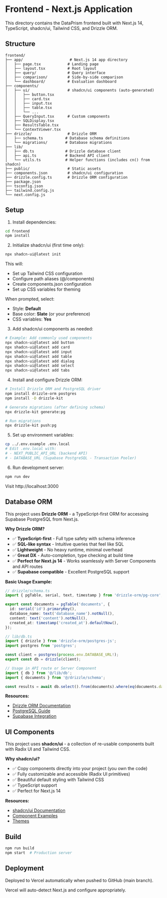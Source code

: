 # Frontend - Next.js Application

This directory contains the DataPrism frontend built with Next.js 14, TypeScript, shadcn/ui, Tailwind CSS, and Drizzle ORM.

## Structure

```
frontend/
├── app/                     # Next.js 14 app directory
│   ├── page.tsx            # Landing page
│   ├── layout.tsx          # Root layout
│   ├── query/              # Query interface
│   ├── comparison/         # Side-by-side comparison
│   └── dashboard/          # Evaluation dashboard
├── components/
│   ├── ui/                 # shadcn/ui components (auto-generated)
│   │   ├── button.tsx
│   │   ├── card.tsx
│   │   ├── input.tsx
│   │   ├── table.tsx
│   │   └── ...
│   ├── QueryInput.tsx      # Custom components
│   ├── SQLDisplay.tsx
│   ├── ResultsTable.tsx
│   └── ContextViewer.tsx
├── drizzle/                # Drizzle ORM
│   ├── schema.ts          # Database schema definitions
│   └── migrations/        # Database migrations
├── lib/
│   ├── db.ts              # Drizzle database client
│   ├── api.ts             # Backend API client
│   └── utils.ts           # Helper functions (includes cn() from shadcn)
├── public/                 # Static assets
├── components.json         # shadcn/ui configuration
├── drizzle.config.ts       # Drizzle ORM configuration
├── package.json
├── tsconfig.json
├── tailwind.config.js
└── next.config.js
```

## Setup

1. Install dependencies:
```bash
cd frontend
npm install
```

2. Initialize shadcn/ui (first time only):
```bash
npx shadcn-ui@latest init
```

This will:
- Set up Tailwind CSS configuration
- Configure path aliases (@/components)
- Create components.json configuration
- Set up CSS variables for theming

When prompted, select:
- Style: **Default**
- Base color: **Slate** (or your preference)
- CSS variables: **Yes**

3. Add shadcn/ui components as needed:
```bash
# Example: Add commonly used components
npx shadcn-ui@latest add button
npx shadcn-ui@latest add card
npx shadcn-ui@latest add input
npx shadcn-ui@latest add table
npx shadcn-ui@latest add dialog
npx shadcn-ui@latest add select
npx shadcn-ui@latest add tabs
```

4. Install and configure Drizzle ORM:
```bash
# Install Drizzle ORM and PostgreSQL driver
npm install drizzle-orm postgres
npm install -D drizzle-kit

# Generate migrations (after defining schema)
npx drizzle-kit generate:pg

# Run migrations
npx drizzle-kit push:pg
```

5. Set up environment variables:
```bash
cp ../.env.example .env.local
# Edit .env.local with:
# - NEXT_PUBLIC_API_URL (backend API)
# - DATABASE_URL (Supabase PostgreSQL - Transaction Pooler)
```

6. Run development server:
```bash
npm run dev
```

Visit http://localhost:3000

## Database ORM

This project uses **Drizzle ORM** - a TypeScript-first ORM for accessing Supabase PostgreSQL from Next.js.

**Why Drizzle ORM?**
- ✅ **TypeScript-first** - Full type safety with schema inference
- ✅ **SQL-like syntax** - Intuitive queries that feel like SQL
- ✅ **Lightweight** - No heavy runtime, minimal overhead
- ✅ **Great DX** - Auto-completion, type checking at build time
- ✅ **Perfect for Next.js 14** - Works seamlessly with Server Components and API routes
- ✅ **Supabase compatible** - Excellent PostgreSQL support

**Basic Usage Example:**
```typescript
// drizzle/schema.ts
import { pgTable, serial, text, timestamp } from 'drizzle-orm/pg-core';

export const documents = pgTable('documents', {
  id: serial('id').primaryKey(),
  database_name: text('database_name').notNull(),
  content: text('content').notNull(),
  created_at: timestamp('created_at').defaultNow(),
});

// lib/db.ts
import { drizzle } from 'drizzle-orm/postgres-js';
import postgres from 'postgres';

const client = postgres(process.env.DATABASE_URL!);
export const db = drizzle(client);

// Usage in API route or Server Component
import { db } from '@/lib/db';
import { documents } from '@/drizzle/schema';

const results = await db.select().from(documents).where(eq(documents.database_name, 'concert_singer'));
```

**Resources:**
- [Drizzle ORM Documentation](https://orm.drizzle.team)
- [PostgreSQL Guide](https://orm.drizzle.team/docs/get-started-postgresql)
- [Supabase Integration](https://orm.drizzle.team/docs/tutorials/drizzle-with-supabase)

## UI Components

This project uses **shadcn/ui** - a collection of re-usable components built with Radix UI and Tailwind CSS.

**Why shadcn/ui?**
- ✅ Copy components directly into your project (you own the code)
- ✅ Fully customizable and accessible (Radix UI primitives)
- ✅ Beautiful default styling with Tailwind CSS
- ✅ TypeScript support
- ✅ Perfect for Next.js 14

**Resources:**
- [shadcn/ui Documentation](https://ui.shadcn.com)
- [Component Examples](https://ui.shadcn.com/examples)
- [Themes](https://ui.shadcn.com/themes)

## Build

```bash
npm run build
npm start  # Production server
```

## Deployment

Deployed to Vercel automatically when pushed to GitHub (main branch).

Vercel will auto-detect Next.js and configure appropriately.
